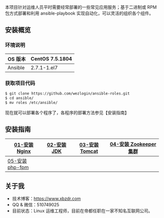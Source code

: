 本项目针对运维人员平时需要经常部署的一些常见应用服务；基于二进制或 RPM 包方式部署和利用 ansible-playbook 实现自动化，可以灵活的组织各个组件。

## 安装概览

### 环境说明

| OS 版本 | CentOS 7.5.1804 |
| --- | --- |
| Ansible  | 2.7.1-1.el7 |

### 获取项目代码

```bash
$ git clone https://github.com/wezlogin/ansible-roles.git
$ cd ansible/
$ mv roles /etc/ansible/
```

现在就可以部署各个程序了，各程序的部署方法参见【安装指南】

## 安装指南

| [01-安装 Nginx](https://github.com/wezlogin/ansible-roles/blob/master/docs/setup/01-install_nginx.md)  | [02-安装 JDK](https://github.com/wezlogin/ansible-roles/blob/master/docs/setup/02-install_jdk.md) | [03-安装 Tomcat](https://github.com/wezlogin/ansible-roles/blob/master/docs/setup/03-install_tomcat.md) | [04-安装 Zookeeper 集群](https://github.com/wezlogin/ansible-roles/blob/master/docs/setup/04-install_zookeeper.md)|
| --- | --- | --- | --- |
|[05-安装 php-fpm](https://github.com/wezlogin/ansible-roles/blob/master/docs/setup/05-install_php.md)|||


## 关于我

* 技术博客：https://www.xbzdr.com
* QQ & 微信：510749025
* 目前状态：Linux 运维工程师，目前在帝都任职在一家不知名互联网公司。

